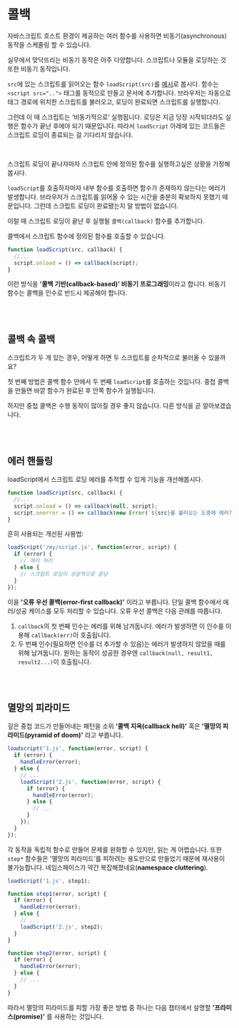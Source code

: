 
# 콜백

자바스크립트 호스트 환경이 제공하는 여러 함수를 사용하면 비동기(asynchronous) 동작을 스케줄링 할 수 있습니다.

실무에서 맞닥뜨리는 비동기 동작은 아주 다양합니다. 스크립트나 모듈을 로딩하는 것 또한 비동기 동작입니다.

`src`에 있는 스크립트를 읽어오는 함수 `loadScript(src)`를 [예시](https://ko.javascript.info/callbacks#:~:text=%EC%96%B4%EB%96%BB%EA%B2%8C%20%EC%9D%BC%EC%96%B4%EB%82%98%EB%8A%94%EC%A7%80%20%EC%82%B4%ED%8E%B4%EB%B4%85%EC%8B%9C%EB%8B%A4.-,function,-loadScript(src))로 봅시다.
함수는 `<script src="..">` 태그를 동적으로 만들고 문서에 추가합니다.
브라우저는 자동으로 태그 경로에 위치한 스크립트를 불러오고, 로딩이 완료되면 스크립트를 실행합니다.

그런데 이 때 스크립트는 ‘비동기적으로’ 실행됩니다. 로딩은 지금 당장 시작되더라도 실행은 함수가 끝난 후에야 되기 때문입니다.
따라서 `loadScript` 아래에 있는 코드들은 스크립트 로딩이 종료되는 걸 기다리지 않습니다.

<br>

스크립트 로딩이 끝나자마자 스크립트 안에 정의된 함수를 실행하고싶은 상황을 가정해 봅시다. 

`loadScript`를 호출하자마자 내부 함수를 호출하면 함수가 존재하지 않는다는 에러가 발생합니다.
브라우저가 스크립트를 읽어올 수 있는 시간을 충분히 확보하지 못했기 때문입니다.
그런데 스크립트 로딩이 완료됐는지 알 방법이 없습니다.

이럴 때 스크립트 로딩이 끝난 후 실행될 `콜백(callback)` 함수를 추가합니다.

콜백에서 스크립트 함수에 정의된 함수를 호출할 수 있습니다.

```js
function loadScript(src, callback) {
  //...
  script.onload = () => callback(script);
}
```

이런 방식을 **‘콜백 기반(callback-based)’ 비동기 프로그래밍**이라고 합니다. 
비동기 함수는 콜백을 인수로 반드시 제공해야 합니다.

<br><br>

## 콜백 속 콜백

스크립트가 두 개 있는 경우, 어떻게 하면 두 스크립트를 순차적으로 불러올 수 있을까요? 

첫 번째 방법은 콜백 함수 안에서 두 번째 `loadScript`를 호출하는 것입니다.
중첩 콜백을 만들면 바깥 함수가 완료된 후 안쪽 함수가 실행됩니다.

하지만 중첩 콜백은 수행 동작이 많아질 경우 좋지 않습니다. 다른 방식을 곧 알아보겠습니다.

<br><br>

## 에러 핸들링

loadScript에서 스크립트 로딩 에러를 추적할 수 있게 기능을 개선해봅시다.

```js
function loadScript(src, callback) {
  //...
  script.onload = () => callback(null, script);
  script.onerror = () => callback(new Error(`${src}를 불러오는 도중에 에러가 발생했습니다.`));
}
```

흔히 사용되는 개선된 사용법:

```js
loadScript('/my/script.js', function(error, script) {
  if (error) {
    // 에러 처리
  } else {
    // 스크립트 로딩이 성공적으로 끝남
  }
});
```

이을 **'오류 우선 콜백(error-first callback)'** 이라고 부릅니다.
단일 콜백 함수에서 에러/성공 케이스를 모두 처리할 수 있습니다.
오류 우선 콜백은 다음 관례를 따릅니다.

1. `callback`의 첫 번째 인수는 에러를 위해 남겨둡니다. 에러가 발생하면 이 인수를 이용해 `callback(err)`이 호출됩니다.
2. 두 번째 인수(필요하면 인수를 더 추가할 수 있음)는 에러가 발생하지 않았을 때를 위해 남겨둡니다. 원하는 동작이 성공한 경우엔 `callback(null, result1, result2...)`이 호출됩니다.

<br><br>

## 멸망의 피라미드

깊은 중첩 코드가 만들어내는 패턴을 소위 **‘콜백 지옥(callback hell)’** 혹은 **'멸망의 피라미드(pyramid of doom)'** 라고 부릅니다.

```js
loadscript('1.js', function(error, script) {
  if (error) {
    handleError(error);
  } else {
    // ...
    loadScript('2.js', function(error, script) {
      if (error) {
        handleError(error);
      } else {
        // ...
      }
    });
  }
});
```

각 동작을 독립적 함수로 만들어 문제를 완화할 수 있지만, 읽는 게 어렵습니다.
또한 `step*` 함수들은 '멸망의 피라미드’를 피하려는 용도만으로 만들었기 때문에 재사용이 불가능합니다.
네임스페이스가 약간 복잡해졌네요(**namespace cluttering**).

```js
loadScript('1.js', step1);

function step1(error, script) {
  if (error) {
    handleError(error);
  } else {
    // ...
    loadScript('2.js', step2);
  }
}

function step2(error, script) {
  if (error) {
    handleError(error);
  } else {
    // ...
  }
}
```

따라서 멸망의 피라미드를 피할 가장 좋은 방법 중 하나는 다음 챕터에서 설명할 **'프라미스(promise)'** 를 사용하는 것입니다.
